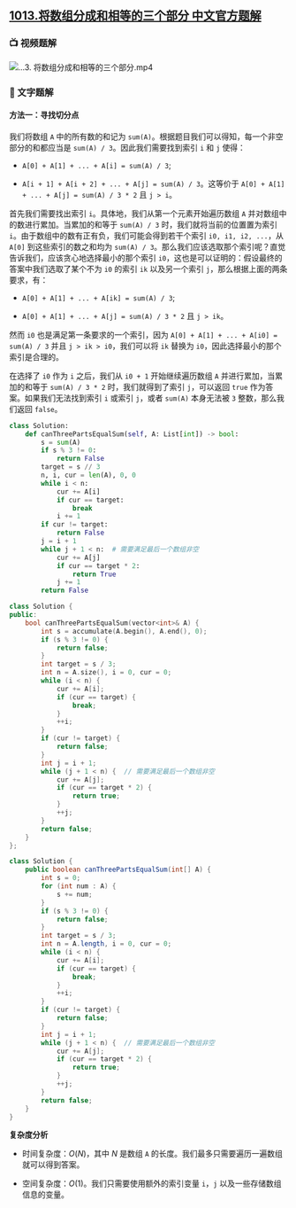 ## [1013.将数组分成和相等的三个部分 中文官方题解](https://leetcode.cn/problems/partition-array-into-three-parts-with-equal-sum/solutions/100000/1013-jiang-shu-zu-fen-cheng-he-xiang-deng-de-san-2)
### 📺 视频题解  
![...3. 将数组分成和相等的三个部分.mp4](fcc421bb-4f9e-4417-8665-7eb6edf58c3a)

### 📖 文字题解

#### 方法一：寻找切分点

我们将数组 `A` 中的所有数的和记为 `sum(A)`。根据题目我们可以得知，每一个非空部分的和都应当是 `sum(A) / 3`。因此我们需要找到索引 `i` 和 `j` 使得：

- `A[0] + A[1] + ... + A[i] = sum(A) / 3`;

- `A[i + 1] + A[i + 2] + ... + A[j] = sum(A) / 3`。这等价于 `A[0] + A[1] + ... + A[j] = sum(A) / 3 * 2` 且 `j > i`。

首先我们需要找出索引 `i`。具体地，我们从第一个元素开始遍历数组 `A` 并对数组中的数进行累加。当累加的和等于 `sum(A) / 3` 时，我们就将当前的位置置为索引 `i`。由于数组中的数有正有负，我们可能会得到若干个索引 `i0, i1, i2, ...`，从 `A[0]` 到这些索引的数之和均为 `sum(A) / 3`。那么我们应该选取那个索引呢？直觉告诉我们，应该贪心地选择最小的那个索引 `i0`，这也是可以证明的：假设最终的答案中我们选取了某个不为 `i0` 的索引 `ik` 以及另一个索引 `j`，那么根据上面的两条要求，有：

- `A[0] + A[1] + ... + A[ik] = sum(A) / 3`;

- `A[0] + A[1] + ... + A[j] = sum(A) / 3 * 2` 且 `j > ik`。

然而 `i0` 也是满足第一条要求的一个索引，因为 `A[0] + A[1] + ... + A[i0] = sum(A) / 3` 并且 `j > ik > i0`，我们可以将 `ik` 替换为 `i0`，因此选择最小的那个索引是合理的。

在选择了 `i0` 作为 `i` 之后，我们从 `i0 + 1` 开始继续遍历数组 `A` 并进行累加，当累加的和等于 `sum(A) / 3 * 2` 时，我们就得到了索引 `j`，可以返回 `true` 作为答案。如果我们无法找到索引 `i` 或索引 `j`，或者 `sum(A)` 本身无法被 `3` 整数，那么我们返回 `false`。

```Python [sol1-Python3]
class Solution:
    def canThreePartsEqualSum(self, A: List[int]) -> bool:
        s = sum(A)
        if s % 3 != 0:
            return False
        target = s // 3
        n, i, cur = len(A), 0, 0
        while i < n:
            cur += A[i]
            if cur == target:
                break
            i += 1
        if cur != target:
            return False
        j = i + 1
        while j + 1 < n:  # 需要满足最后一个数组非空
            cur += A[j]
            if cur == target * 2:
                return True
            j += 1
        return False
```

```C++ [sol1-C++]
class Solution {
public:
    bool canThreePartsEqualSum(vector<int>& A) {
        int s = accumulate(A.begin(), A.end(), 0);
        if (s % 3 != 0) {
            return false;
        }
        int target = s / 3;
        int n = A.size(), i = 0, cur = 0;
        while (i < n) {
            cur += A[i];
            if (cur == target) {
                break;
            }
            ++i;
        }
        if (cur != target) {
            return false;
        }
        int j = i + 1;
        while (j + 1 < n) {  // 需要满足最后一个数组非空
            cur += A[j];
            if (cur == target * 2) {
                return true;
            }
            ++j;
        }
        return false;
    }
};
```

```Java [sol1-Java]
class Solution {
    public boolean canThreePartsEqualSum(int[] A) {
        int s = 0;
        for (int num : A) {
            s += num;
        }
        if (s % 3 != 0) {
            return false;
        }
        int target = s / 3;
        int n = A.length, i = 0, cur = 0;
        while (i < n) {
            cur += A[i];
            if (cur == target) {
                break;
            }
            ++i;
        }
        if (cur != target) {
            return false;
        }
        int j = i + 1;
        while (j + 1 < n) {  // 需要满足最后一个数组非空
            cur += A[j];
            if (cur == target * 2) {
                return true;
            }
            ++j;
        }
        return false;
    }
}
```

**复杂度分析**

- 时间复杂度：$O(N)$，其中 $N$ 是数组 `A` 的长度。我们最多只需要遍历一遍数组就可以得到答案。

- 空间复杂度：$O(1)$。我们只需要使用额外的索引变量 `i`，`j` 以及一些存储数组信息的变量。
